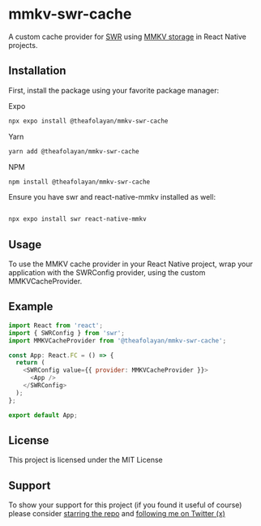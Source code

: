 # mmkv-swr-cache

A custom cache provider for [SWR](https://swr.vercel.app/) using [MMKV storage](https://github.com/mrousavy/react-native-mmkv) in React Native projects.

## Installation

First, install the package using your favorite package manager:

Expo

```bash
npx expo install @theafolayan/mmkv-swr-cache
```

Yarn

```bash
yarn add @theafolayan/mmkv-swr-cache
```

NPM

```bash
npm install @theafolayan/mmkv-swr-cache
```

Ensure you have swr and react-native-mmkv installed as well:

```bash

npx expo install swr react-native-mmkv
```

## Usage

To use the MMKV cache provider in your React Native project, wrap your application with the SWRConfig provider, using the custom MMKVCacheProvider.

## Example

```javascript
import React from 'react';
import { SWRConfig } from 'swr';
import MMKVCacheProvider from '@theafolayan/mmkv-swr-cache';

const App: React.FC = () => {
  return (
    <SWRConfig value={{ provider: MMKVCacheProvider }}>
      <App />
    </SWRConfig>
  );
};

export default App;
```

## License

This project is licensed under the MIT License

## Support

To show your support for this project (if you found it useful of course) please consider [starring the repo](https://github.com/theafolayan/mmkv-swr-cache) and [following me on Twitter (x)](https://x.com/theafolayan)
